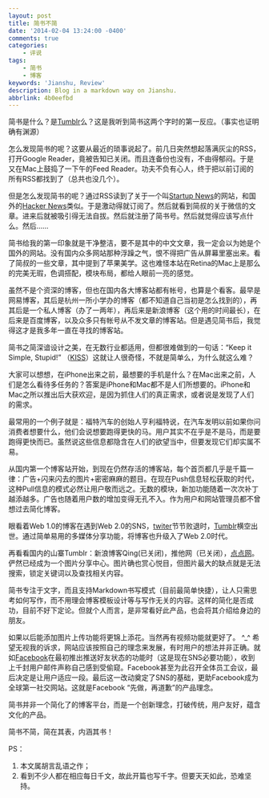 ```yaml
---
layout: post
title: 简书不简
date: '2014-02-04 13:24:00 -0400'
comments: true
categories:
	- 评说
tags:
	- 简书
	- 博客
keywords: 'Jianshu, Review'
description: Blog in a markdown way on Jianshu.
abbrlink: 4b0eefbd
---
```


简书是什么？是[Tumblr](http://www.tumblr.com)么？这是我听到简书这两个字时的第一反应。（事实也证明确有渊源）

怎么发现简书的呢？这要从最近的琐事说起了。前几日突然想起落满灰尘的RSS，打开Google Reader，竟被告知已关闭。而且连备份也没有，不由得郁闷。于是又在Mac上鼓捣了一下午的Feed Reader。功夫不负有心人，终于把以前订阅的所有RSS都找到了（总共也没几个）。

<!-- more -->

但是怎么发现简书的呢？通过RSS读到了关于一个叫[Startup News](http://news.dbanotes.net/)的网站，和国外的[Hacker News](https://news.ycombinator.com/)类似。于是激动得就订阅了。然后就看到简叔的关于微信的文章。进来后就被吸引得无法自拔。然后就注册了简书号。然后就觉得应该写点什么。然后……

简书给我的第一印象就是干净整洁，要不是其中的中文文章，我一定会以为她是个国外的网站。没有国内众多网站那种浮躁之气，恨不得把广告从屏幕里塞出来。看了简叔的一些文章，其中提到了苹果美学。这也难怪本站在Retina的Mac上是那么的完美无瑕，色调搭配，模块布局，都给人眼前一亮的感觉。

虽然不是个资深的博客，但也在国内各大博客站都有帐号，也算是个看客。最早是网易博客，其后是杭州一所小学办的博客（都不知道自己当初是怎么找到的），再其后是一个私人博客（办了一两年），再后来是新浪博客（这个用的时间最长），在后来是百度博客，以及众多只有帐号从不发文章的博客站。但是遇见简书后，我觉得这才是我多年一直在寻找的博客站。

简书之简深谙设计之美，在无数行业都适用，但都很难做到的一句话：“Keep it Simple, Stupid!” （[KISS](http://en.wikipedia.org/wiki/KISS_principle)）这就让人很奇怪，不就是简单么，为什么就这么难？

大家可以想想，在iPhone出来之前，最想要的手机是什么？在Mac出来之前，人们是怎么看待多任务的？答案是iPhone和Mac都不是人们所想要的。iPhone和Mac之所以推出后大获欢迎，是因为抓住人们的真正需求，或者说是发现了人们的需求。

最常用的一个例子就是：福特汽车的创始人亨利福特说，在汽车发明以前如果你问消费者想要什么，他们会说想要跑得更快的马。用户其实不在乎是不是马，而是要跑得更快而已。虽然说这些信息都隐含在人们的欲望当中，但要发现它们却实属不易。

从国内第一个博客站开始，到现在仍然存活的博客站，每个首页都几乎是千篇一律：广告+闪来闪去的图片+密密麻麻的题目。在现在Push信息轻松获取的时代，这种Pull信息的模式必然让用户敬而远之。无数的模块，新加功能随着一次次补丁越添越多。广告也随着用户数的增加变得无孔不入。作为用户和网站管理员都不曾想过去简化博客。

眼看着Web 1.0的博客在遇到Web 2.0的SNS，[twiter](https://twitter.com/)节节败退时，[Tumblr](http://www.tumblr.com)横空出世。通过简单易用的多媒体分享功能，将博客也升级入了Web 2.0时代。

再看看国内的山寨Tumblr：新浪博客Qing(已关闭)，推他网（已关闭），[点点网](http://www.diandian.com/)。俨然已经成为一个图片分享中心。图片确也赏心悦目，但图片最大的缺点就是无法搜索，锁定关键词以及查找相关内容。

简书专注于文字，而且支持Markdown书写模式（目前最简单快捷），让人只需思考如何写作，而不用理会博客模板设计等与写作无关的内容。这样的简化是否成功，目前不好下定论。但就个人而言，是非常看好此产品，也会将其介绍给身边的朋友。

如果以后能添加图片上传功能将更锦上添花。当然再有视频功能就更好了。 ^_^ 希望无视我的诉求，网站应该按照自己的理念来发展，有时用户的想法并非正确。就如[Facebook](https://www.facebook.com/)在最初推出推送好友状态的功能时（这是现在SNS必要功能），收到上千封用户邮件声称自己感到受偷窥。Facebook甚至为此召开全体员工会议，最后决定是让用户适应一段。最后这一改动奠定了SNS的基础，更助Facebook成为全球第一社交网站。这就是Facebook “先做，再道歉”的产品理念。

简书并非一个简化了的博客平台，而是一个创新理念，打破传统，用户友好，蕴含文化的产品。

简书不简，简在其表，内涵其书！

PS：

1. 本文属胡言乱语之作；
2. 看到不少人都在相应每日千文，故此开篇也写千字。但要天天如此，恐难坚持。
